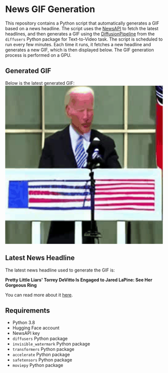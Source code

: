# News GIF Generation
This repository contains a Python script that automatically generates a GIF based on a news headline. The script uses the [NewsAPI](https://newsapi.org/) to fetch the latest headlines, and then generates a GIF using the [DiffusionPipeline](https://github.com/huggingface/diffusers) from the `diffusers` Python package for Text-to-Video task.
The script is scheduled to run every few minutes. Each time it runs, it fetches a new headline and generates a new GIF, which is then displayed below. The GIF generation process is performed on a GPU.

## Generated GIF
Below is the latest generated GIF:
![Generated GIF](output.gif?raw=true&v=1695798469)

## Latest News Headline
The latest news headline used to generate the GIF is:

**Pretty Little Liars' Torrey DeVitto Is Engaged to Jared LaPine: See Her Gorgeous Ring**

You can read more about it [here](https://www.eonline.com/news/1386377/pretty-little-liars-torrey-devitto-is-engaged-to-jared-lapine-see-her-gorgeous-ring).

## Requirements
- Python 3.8
- Hugging Face account
- NewsAPI key
- `diffusers` Python package
- `invisible_watermark` Python package
- `transformers` Python package
- `accelerate` Python package
- `safetensors` Python package
- `moviepy` Python package
